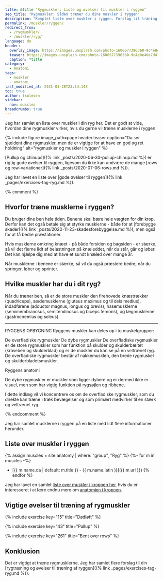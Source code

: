 ```yaml
---
title: &title "Rygmuskler: Liste og øvelser til muskler i ryggen"
seo_title: "Rygmuskler: Sådan træner du dine muskler i ryggen"
description: "Komplet liste over muskler i ryggen. Forslag til træning af rygmusklerne."
permalink: /muskler/ryggen/
redirect_from:
  - /rygmuskler/
  - /muskler/ryg/
language: da
header:
  overlay_image: https://images.unsplash.com/photo-1600677396360-9c4e8e46e7d4?ixid=MnwxMjA3fDB8MHxwaG90by1wYWdlfHx8fGVufDB8fHx8&ixlib=rb-1.2.1&auto=format&fit=crop&w=1949&q=5
  teaser: https://images.unsplash.com/photo-1600677396360-9c4e8e46e7d4?ixid=MnwxMjA3fDB8MHxwaG90by1wYWdlfHx8fGVufDB8fHx8&ixlib=rb-1.2.1&auto=format&fit=crop&w=400&q=5
  caption: *title
category:
  - Anatomi
tags:
  - muskler
  - anatomi
last_modified_at: 2021-01-28T23:14:14Z
toc: true
author: lsolesen
sidebar:
  nav: muscles
breadcrumbs: true
---
```


Jeg har samlet en liste over muskler i din ryg her. Det er godt at vide, hvordan dine rygmuskler virker, hvis du gerne vil træne musklerne i ryggen.

{% include figure image_path=page.header.teaser caption="Du ser sjældent dine rygmuskler, men de er vigtige for at have en god og ret holdning" alt="rygmuskler og muskler i ryggen" %}

[Pullup og chinups]({% link _posts/2020-06-30-pullup-chinup.md %}) er rigtig gode øvelser til ryggen, ligesom du ikke kan undvære de mange [rows og row-variationer]({% link _posts/2020-07-06-rows.md %}).

Jeg har lavet en liste over [gode øvelser til ryggen]({% link _pages/exercises-tag-ryg.md %}).

{% comment %}

## Hvorfor træne musklerne i ryggen?

Du bruger dine ben hele tiden. Benene skal bære hele vægten for din krop. Derfor kan det også betale sig at styrke musklerne - både for at [forebygge skader]({% link _posts/2020-11-23-skadesforebyggelse.md %}), men også for at få bedre præstationer.

Hvis musklerne omkring knæet - på både forsiden og bagsiden - er stærke, så vil det fjerne lidt af belastningen på knæleddet, når du står, går og løber. Det kan hjælpe dig med at have et sundt knæled over mange år.

Når musklerne i benene er stærke, så vil du også præstere bedre, når du springer, løber og sprinter.

## Hvilke muskler har du i dit ryg?

Når du træner ben, så er de store muskler den firehovede knæstrækker (quadriceps), sædemusklerne (gluteus maximus og til dels medius), indadførene (adductor magnus, longus og brevis), hasemusklerne (semimembranosus, semitendinosus og biceps femoris), og lægmusklerne (gastrocnemius og soleus).

***

RYGGENS OPBYGNING
Ryggens muskler kan deles op i to muskelgrupper:

De overfladiske rygmuskler
De dybe rygmuskler
De overfladiske rygmuskler er de store rygmuskler som har funktion på skulder og skulderbæltet (kraveben og skulderblad) og er de muskler du kan se på en veltrænet ryg. De overfladiske rygmuskler består af nakkemusklen, den brede rygmuskel og skulderbladetsmuskler.

Ryggens anatomi

De dybe rygmuskler er muskler som ligger dybere og er dermed ikke er visuel, men som har vigtig funktion på rygsøjlen og ribbene.

I dette indlæg vil vi koncentrere os om de overfladiske rygmuskler, som du direkte kan træne i træk bevægelser og som primært medvirker til en stærk og veltrænet ryg.

{% endcomment %}

Jeg har samlet musklerne i ryggen på en liste med lidt flere informationer herunder.

## Liste over muskler i ryggen

{% assign muscles = site.anatomy | where: "group", "Ryg" %}
{%- for m in muscles -%}
- [{{ m.name.da | default: m.title }} - {{ m.name.latin }}]({{ m.url }})
{% endfor %}

Jeg har lavet en samlet [liste over muskler i kroppen her](/muskler/), hvis du er interesseret i at lære endnu mere om [anatomien i kroppen](/anatomi/).

## Vigtige øvelser til træning af rygmuskler

{% include exercise key="15" title="Dødløft" %}

{% include exercise key="43" title="Pullup" %}

{% include exercise key="261" title="Bent over rows" %}

## Konklusion

Det er vigtigt at træne rygmusklerne. Jeg har samlet flere forslag til din [rygtræning og øvelser til træning af ryggen]({% link _pages/exercises-tag-ryg.md %}).
